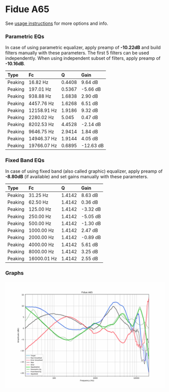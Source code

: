 # Fidue A65
See [usage instructions](https://github.com/jaakkopasanen/AutoEq#usage) for more options and info.

### Parametric EQs
In case of using parametric equalizer, apply preamp of **-10.22dB** and build filters manually
with these parameters. The first 5 filters can be used independently.
When using independent subset of filters, apply preamp of **-10.16dB**.

| Type    | Fc          |      Q | Gain      |
|:--------|:------------|:-------|:----------|
| Peaking | 16.82 Hz    | 0.4408 | 9.64 dB   |
| Peaking | 197.01 Hz   | 0.5367 | -5.66 dB  |
| Peaking | 938.88 Hz   | 1.6838 | 2.90 dB   |
| Peaking | 4457.76 Hz  | 1.6268 | 6.51 dB   |
| Peaking | 12158.91 Hz | 1.9186 | 9.32 dB   |
| Peaking | 2280.02 Hz  | 5.045  | 0.47 dB   |
| Peaking | 8202.53 Hz  | 4.4528 | -2.14 dB  |
| Peaking | 9646.75 Hz  | 2.9414 | 1.84 dB   |
| Peaking | 14946.37 Hz | 1.9144 | 4.05 dB   |
| Peaking | 19766.07 Hz | 0.6895 | -12.63 dB |

### Fixed Band EQs
In case of using fixed band (also called graphic) equalizer, apply preamp of **-8.80dB**
(if available) and set gains manually with these parameters.

| Type    | Fc          |      Q | Gain     |
|:--------|:------------|:-------|:---------|
| Peaking | 31.25 Hz    | 1.4142 | 8.63 dB  |
| Peaking | 62.50 Hz    | 1.4142 | 0.36 dB  |
| Peaking | 125.00 Hz   | 1.4142 | -3.32 dB |
| Peaking | 250.00 Hz   | 1.4142 | -5.05 dB |
| Peaking | 500.00 Hz   | 1.4142 | -1.30 dB |
| Peaking | 1000.00 Hz  | 1.4142 | 2.47 dB  |
| Peaking | 2000.00 Hz  | 1.4142 | -0.89 dB |
| Peaking | 4000.00 Hz  | 1.4142 | 5.61 dB  |
| Peaking | 8000.00 Hz  | 1.4142 | 3.25 dB  |
| Peaking | 16000.01 Hz | 1.4142 | 2.55 dB  |

### Graphs
![](./Fidue%20A65.png)